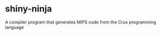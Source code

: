 shiny-ninja
===========

A compiler program that generates MIPS code from the Crux programming language
